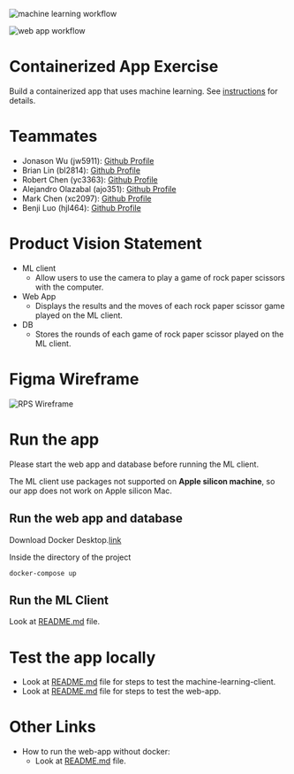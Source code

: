 ![machine learning workflow](https://github.com/software-students-fall2022/containerized-app-exercise-team1/actions/workflows/machine-learning-tests.yml/badge.svg)

![web app workflow](https://github.com/software-students-fall2022/containerized-app-exercise-team1/actions/workflows/web-app-tests.yml/badge.svg)

# Containerized App Exercise

Build a containerized app that uses machine learning. See [instructions](./instructions.md) for details.

# Teammates

* Jonason Wu (jw5911): [Github Profile](https://github.com/JonasonWu)
* Brian Lin (bl2814): [Github Profile](https://github.com/blin007)
* Robert Chen (yc3363): [Github Profile](https://github.com/RobertChenYF)
* Alejandro Olazabal (ajo351): [Github Profile](https://github.com/aleolazabal)
* Mark Chen (xc2097): [Github Profile](https://github.com/markizenlee)
* Benji Luo (hjl464): [Github Profile](https://github.com/BenjiLuo) 

# Product Vision Statement

* ML client
    * Allow users to use the camera to play a game of rock paper scissors with the computer.
* Web App
    * Displays the results and the moves of each rock paper scissor game played on the ML client.
* DB
    * Stores the rounds of each game of rock paper scissor played on the ML client.

# Figma Wireframe
![RPS Wireframe](./assets/Wireframe.png)

# Run the app

Please start the web app and database before running the ML client.<br>

The ML client use packages not supported on **Apple silicon machine**, so our app does not work on Apple silicon Mac.

## Run the web app and database

Download Docker Desktop.[link](https://www.docker.com/)

Inside the directory of the project
```
docker-compose up
```

## Run the ML Client

Look at [README.md](./machine-learning-client) file.

# Test the app locally
* Look at [README.md](./machine-learning-client/tests) file for steps to test the machine-learning-client.
* Look at [README.md](./web-app/tests) file for steps to test the web-app.

# Other Links
* How to run the web-app without docker:
    * Look at [README.md](./web-app) file.



